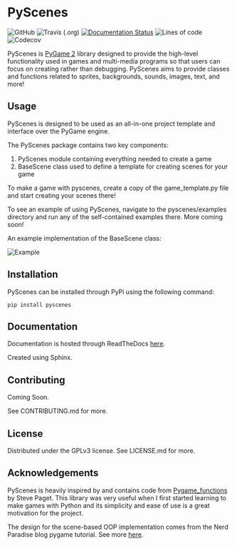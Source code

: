 # PyScenes

![GitHub](https://img.shields.io/github/license/treygilliland/PyScenes)
![Travis (.org)](https://img.shields.io/travis/treygilliland/pyscenes)
[![Documentation Status](https://readthedocs.org/projects/pyscenes/badge/?version=latest)](https://pyscenes.readthedocs.io/?badge=latest)
![Lines of code](https://img.shields.io/tokei/lines/github/treygilliland/pyscenes)
![Codecov](https://img.shields.io/codecov/c/gh/treygilliland/pyscenes?color=pink)

PyScenes is [PyGame 2](https://www.pygame.org/wiki/about) library designed to provide the high-level functionality used in games and multi-media programs so that users can focus on creating rather than debugging. PyScenes aims to provide classes and functions related to sprites, backgrounds, sounds, images, text, and more!

## Usage

PyScenes is designed to be used as an all-in-one project template and interface over the PyGame engine.

The PyScenes package contains two key components:

1. PyScenes module containing everything needed to create a game
2. BaseScene class used to define a template for creating scenes for your game

To make a game with pyscenes, create a copy of the game_template.py file and start creating your scenes there!

To see an example of using PyScenes, navigate to the pyscenes/examples directory
and run any of the self-contained examples there. More coming soon!

An example implementation of the BaseScene class:

![Example](https://github.com/treygilliland/PyScenes/blob/master/pyscenes/examples/assets/example_scene.png)

## Installation

PyScenes can be installed through PyPi using the following command:

```
pip install pyscenes
```

## Documentation

Documentation is hosted through ReadTheDocs [here](https://pyscenes.readthedocs.io/).

Created using Sphinx.

## Contributing

Coming Soon.

See CONTRIBUTING.md for more.

## License

Distributed under the GPLv3 license. See LICENSE.md for more.

## Acknowledgements

PyScenes is heavily inspired by and contains code from
[Pygame_functions](https://github.com/StevePaget/Pygame_Functions) by Steve Paget.
This library was very useful when I first started learning to make games with Python and
its simplicity and ease of use is a great motivation for the project.

The design for the scene-based OOP implementation comes from the Nerd Paradise blog pygame tutorial.
See more [here](https://nerdparadise.com/programming/pygame/part7).
